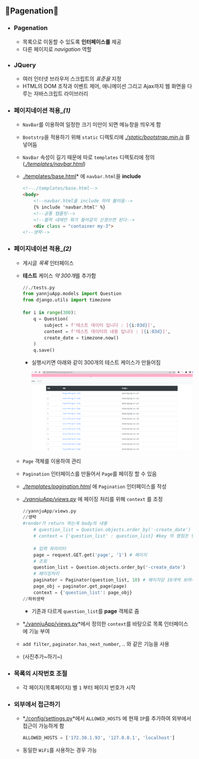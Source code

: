 ## 💫Pagenation💫
- ### Pagenation
  - 목록으로 이동할 수 있도록 **인터페이스를** 제공
  - 다른 페이지로 *navigation* 역할
- ### JQuery
  - 여러 인터넷 브라우저 스크립트의 *표준을* 지정
  - HTML의 DOM 조작과 이벤트 제어, 애니메이션 그리고 Ajax까지 웹 화면을 다루는 자바스크립트 라이브러리
- ### 페이지네이션 적용_*(1)*
  - `NavBar`를 이용하여  일정한 크기 미만이 되면 메뉴창을 띄우게 함
  - `Bootstrp`을 적용하기 위해 `static` 디렉토리에 *[./static/bootstrap.min.js](./static/bootstrap.min.js)* 를 넣어둠
  - `NavBar` 속성이 길기 때문에 따로 `templates` 디렉토리에 정의(*[./templates/navbar.html](./templates/navbar.html)*)
  -  [./templates/base.html](./templates/base.html)* 에 `navbar.html`을 **include**
   
        ```html
        <!--./templates/base.html-->
        <body>
            <!--navbar.html을 include 하여 불러옴-->
            {% include 'navbar.html' %}
            <!--공통 템플릿-->
            <!--블럭 내에만 뭐가 들어갈지 신경쓰면 된다-->
            <div class = "container my-3">
        <!--생략-->
        ```
- ### 페이지네이션 적용_*(2)*
  - 게시글 *목록* 인터페이스
  - **테스트** 케이스 *약 300개*를 추가함
   
    ```python
    //./tests.py
    from yannjuApp.models import Question
    from django.utils import timezone

    for i in range(300):
        q = Question(
            subject = f'테스트 데이터 입니다 : [{i:03d}]',
            content = f'테스트 데이터의 내용 입니다 : [{i:03d}]',
            create_date = timezone.now()
        )
        q.save()
    ```
    - 실행시키면 아래와 같이 300개의 테스트 케이스가 만들어짐
     
        ![테스트 케이스](../img/6_img(1).png)
  - `Page` 객체를 이용하여 관리
  - `Pagination` 인터페이스를 만들어서 `Page`를 페이징 할 수 있음
  - *[./templates/pagination.html](./templates/pagination.html)* 에 `Pagination` 인터페이스를 작성
  - *[./yannjuApp/views.py](./yannjuApp/views.py)* 에 페이징 처리를 위해 `context` 를 조정
   
    ```python
    //yannjuApp/views.py
    //생략
    #render가 return 하는게 body의 내용
        # question_list = Question.objects.order_by('-create_date')  #내림차순 = 최신글을 위로
        # context = {'question_list' : question_list} #key 의 명칭은 템플릿에서 사용할 변수 (= 컨텍스트 변수)
        
        # 입력 파라미터
        page = request.GET.get('page', '1') # 페이지
        # 조회
        question_list = Question.objects.order_by('-create_date')
        # 페이징처리
        paginator = Paginator(question_list, 10) # 페이지당 10개씩 보여주기
        page_obj = paginator.get_page(page)
        context = {'question_list': page_obj}
    //하위생략
    ```
      - 기존과 다르게 `question_list`를 **page** 객체로 줌
  - *[./yannjuApp/views.py](./yannjuApp/views.py)*에서 정의한 `context`를 바탕으로 목록 인터페이스에 기능 부여
  - `add filter`, `paginator.has_next_number`, .. 와 같은 기능을 사용
  - (사진추가~하기~)
- ### 목록의 시작번호 조절
  - 각 페이지(목록페이지) 별 `1` 부터 페이지 번호가 시작
- ### 외부에서 접근하기
  - *[./config/settings.py](./config/settings.py)*에서 `ALLOWED_HOSTS` 에 현재 `IP`를 추가하여 외부에서 접근이 가능하게 함
   
    ```python
    ALLOWED_HOSTS = ['172.30.1.93', '127.0.0.1', 'localhost']
    ```
  - 동일한 `WiFi`를 사용하는 경우 가능
